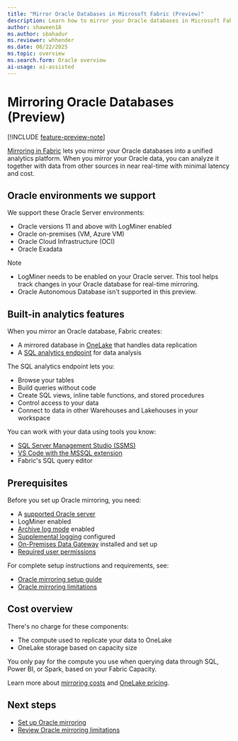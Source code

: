 ```yaml
---
title: "Mirror Oracle Databases in Microsoft Fabric (Preview)"
description: Learn how to mirror your Oracle databases in Microsoft Fabric for analytics.
author: shaween18
ms.author: sbahadur
ms.reviewer: whhender
ms.date: 08/22/2025
ms.topic: overview
ms.search.form: Oracle overview
ai-usage: ai-assisted
---
```


# Mirroring Oracle Databases (Preview)

[!INCLUDE [feature-preview-note](../includes/feature-preview-note.md)]

[Mirroring in Fabric](overview.md) lets you mirror your Oracle databases into a unified analytics platform. When you mirror your Oracle data, you can analyze it together with data from other sources in near real-time with minimal latency and cost.

## Oracle environments we support

We support these Oracle Server environments:

* Oracle versions 11 and above with LogMiner enabled
* Oracle on-premises (VM, Azure VM)
* Oracle Cloud Infrastructure (OCI)
* Oracle Exadata

>[!NOTE]
>* LogMiner needs to be enabled on your Oracle server. This tool helps track changes in your Oracle database for real-time mirroring.
>* Oracle Autonomous Database isn't supported in this preview.

## Built-in analytics features

When you mirror an Oracle database, Fabric creates:

* A mirrored database in [OneLake](../onelake/onelake-overview.md) that handles data replication
* A [SQL analytics endpoint](../data-warehouse/get-started-lakehouse-sql-analytics-endpoint.md) for data analysis

The SQL analytics endpoint lets you:

* Browse your tables
* Build queries without code
* Create SQL views, inline table functions, and stored procedures
* Control access to your data
* Connect to data in other Warehouses and Lakehouses in your workspace

You can work with your data using tools you know:

* [SQL Server Management Studio (SSMS)](/sql/ssms/download-sql-server-management-studio-ssms)
* [VS Code with the MSSQL extension](/sql/tools/visual-studio-code/mssql-extensions)
* Fabric's SQL query editor

## Prerequisites

Before you set up Oracle mirroring, you need:

* A [supported Oracle server](#oracle-environments-we-support)
* LogMiner enabled
* [Archive log mode](oracle-tutorial.md#set-up-archive-of-redo-log-files) enabled
* [Supplemental logging](oracle-tutorial.md#set-up-oracle-permissions-and-enable-supplemental-logging) configured
* [On-Premises Data Gateway](oracle-tutorial.md#install-the-on-premises-data-gateway) installed and set up
* [Required user permissions](oracle-limitations.md#required-permissions)

For complete setup instructions and requirements, see:

* [Oracle mirroring setup guide](oracle-tutorial.md)
* [Oracle mirroring limitations](oracle-limitations.md)

## Cost overview

There's no charge for these components:

* The compute used to replicate your data to OneLake
* OneLake storage based on capacity size

You only pay for the compute you use when querying data through SQL, Power BI, or Spark, based on your Fabric Capacity.

Learn more about [mirroring costs](overview.md#cost-of-mirroring) and [OneLake pricing](https://azure.microsoft.com/pricing/details/microsoft-fabric/).

## Next steps

* [Set up Oracle mirroring](oracle-tutorial.md)
* [Review Oracle mirroring limitations](oracle-limitations.md)
